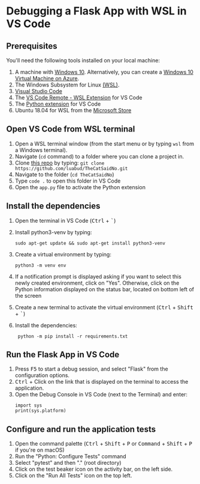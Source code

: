 # Debugging a Flask App with WSL in VS Code 

## Prerequisites

You'll need the following tools installed on your local machine:

1. A machine with [Windows 10](https://www.microsoft.com/en-us/windows/get-windows-10). Alternatively, you can create a [Windows 10 Virtual Machine on Azure](https://azure.microsoft.com/en-us/pricing/details/virtual-machines/windows/).
1. The Windows Subsystem for Linux [(WSL)](https://docs.microsoft.com/en-us/windows/wsl/install-win10).
1. [Visual Studio Code](https://code.visualstudio.com/)
1. The [VS Code Remote - WSL Extension](https://aka.ms/vscode-wsl) for VS Code
1. The [Python extension](https://marketplace.visualstudio.com/items?itemName=ms-python.python) for VS Code 
1. Ubuntu 18.04 for WSL from the [Microsoft Store](https://www.microsoft.com/en-us/p/ubuntu-1804-lts/9n9tngvndl3q?activetab=pivot:overviewtab)


## Open VS Code from WSL terminal 

1. Open a  WSL terminal window (from the start menu or by typing `wsl` from a Windows terminal). 
1. Navigate (`cd` command) to a folder where you can clone a project in.
1. Clone [this repo](https://github.com/luabud/TheCatSaidNo) by typing:
     `git clone https://github.com/luabud/TheCatSaidNo.git`
1. Navigate to the folder (`cd TheCatSaidNo`)
1. Type `code .` to open this folder in VS Code
1. Open the `app.py` file to activate the Python extension

## Install the dependencies
1. Open the terminal in VS Code (<kbd>Ctrl</kbd> + <kbd>`</kbd>)
1. Install python3-venv by typing:

   ```sudo apt-get update && sudo apt-get install python3-venv```
   
1. Create a virtual environment by typing:

    ```python3 -m venv env```

1. If a notification prompt is displayed asking if you want to select this newly created environment, click on "Yes". Otherwise, click on the Python information displayed on the status bar, located on bottom left of the screen
1.  Create a new terminal to activate the virtual environment (<kbd>Ctrl</kbd> + <kbd>Shift</kbd> + <kbd>`</kbd>)
1. Install the dependencies:

    ``` python -m pip install -r requirements.txt```

## Run the Flask App in VS Code
1. Press <kbd>F5</kbd> to start a debug session, and select "Flask" from the configuration options.
1. <kbd>Ctrl</kbd> + Click on the link that is displayed on the terminal to access the application. 
1. Open the Debug Console in VS Code (next to the Terminal) and enter:
    ```
    import sys
    print(sys.platform)
    ``` 

## Configure and run the application tests
1. Open the command palette (<kbd>Ctrl</kbd> + <kbd>Shift</kbd> + <kbd>P</kbd> or <kbd>Command</kbd> + <kbd>Shift</kbd> + <kbd>P</kbd> if you're on macOS)
1. Run the "Python: Configure Tests" command
1. Select "pytest" and then "." (root directory)
1. Click on the test beaker icon on the activity bar, on the left side. 
1. Click on the "Run All Tests" icon on the top left. 

